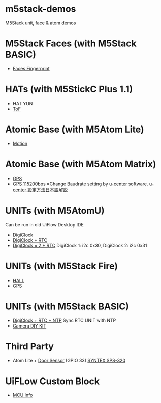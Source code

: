 # m5stack-demos
M5Stack unit, face &amp; atom demos

# M5Stack Faces (with M5Stack BASIC)
* [Faces Fingerprint](faces_finger_demo.m5f)

# HATs (with M5StickC Plus 1.1)
* HAT YUN
* [ToF](faces_finger_demo.m5f)

# Atomic Base (with M5Atom Lite)
* [Motion](atom_motion_demo.m5f)

# Atomic Base (with M5Atom Matrix)
* [GPS](atom_matrix_gps_demo.m5f)
* [GPS 115200bps](atom_matrix_gps_115200bps_demo.m5f) ※Change Baudrate setting by [u-center](https://www.u-blox.com/en/product/u-center) software. [u-center 設定方法日本語解説](https://intellectualcuriosity.hatenablog.com/entry/2020/07/01/041715)

# UNITs (with M5AtomU)
  Can be run in old UiFlow Desktop IDE
* [DigiClock](atomu_digiclock_countup_demo.m5f)
* [DigiClock + RTC](atomu_digiclock_rtc_demo.m5f)
* [DigiClock × 2 + RTC](atomu_2digiclock_rtc_demo.m5f) DigiClock 1: i2c 0x30, DigiClock 2: i2c 0x31

# UNITs (with M5Stack Fire)
* [HALL](hall_unit_demo.m5f)
* [GPS](m5fire_unit_gps_demo.m5f)

# UNITs (with M5Stack BASIC)
* [DigiClock + RTC + NTP](digiclock_rtc_sync_ntp_demo.m5f) Sync RTC UNIT with NTP
* [Camera DIY KIT](m5core_unitcam_diy_kit_porta_demo.m5f)

# Third Party
* Atom Lite + [Door Sensor](atom_iot_door_sensor_GPIO33_demo.m5f) (GPIO 33) [SYNTEX SPS-320](https://akizukidenshi.com/catalog/g/g113371/)

# UiFLow Custom Block
* [MCU Info](MCUinfo.m5b)
